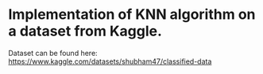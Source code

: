 # Implementation of KNN algorithm on a dataset from Kaggle.

Dataset can be found here:
https://www.kaggle.com/datasets/shubham47/classified-data
